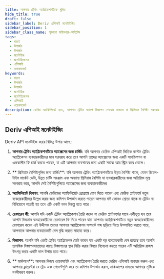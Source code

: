 ```yaml
---
title: আপনার ট্রেডিং অ্যাপ্লিকেশনটিকে মুদ্রিত
hide_title: true
draft: false
sidebar_label: Deriv এপিআই মনেটাইজিং
sidebar_position: 1
sidebar_class_name: লুকানো সাইডবার-আইটেম
tags:
  - ধারণা
  - উপার্জন
  - উপার্জন
  - মনেটাইজ
  - মনেটাইজেশন
  - এপিআই
  - ওয়েবসকেট
keywords:
  - ধারণা
  - উপার্জন
  - উপার্জন
  - মনেটাইজ
  - মনেটাইজেশন
  - এপিআই
  - ওয়েবসকেট
description: ডেরিভ অ্যাফিলিয়েট হয়ে, আপনার ট্রেডিং অ্যাপে বিজ্ঞাপন দেওয়ার মাধ্যমে বা প্রিমিয়াম বৈশিষ্ট্য সরবরাহ করে কীভাবে ডেরিভ এপিআই নগদীকরণ করবেন তা সন্ধান করুন।
---
```


## Deriv এপিআই মনেটাইজিং

Deriv API মনেটাইজ করার বিভিন্ন উপায় আছে:

1. **আপনার ট্রেডিং অ্যাপ্লিকেশনটিতে অ্যাক্সেসের জন্য চার্জিং**: যদি আপনার ডেরিভ এপিআই ভিত্তিক কাস্টম ট্রেডিং অ্যাপ্লিকেশন ব্যবহারকারীদের মান সরবরাহ করে তবে আপনি তাদের অ্যাক্সেসের জন্য একটি সাবস্ক্রিপশন বা এককালীন ফি চার্জ করতে পারেন, যা এটি আপনার ব্যবসায়ের জন্য একটি সম্ভাব্য আয় স্ট্রিম করে তোলে।

2. \*\* প্রিমিয়াম বৈশিষ্ট্যগুলির জন্য চার্জিং\*\*: যদি আপনার ট্রেডিং অ্যাপ্লিকেশনটিতে উন্নত বৈশিষ্ট্য থাকে, যেমন রিয়েল-টাইম মার্কেট ডেটা, উন্নত চার্টিং সরঞ্জাম এবং অন্যান্য প্রিমিয়াম বৈশিষ্ট্য যা ব্যবহারকারীদের জন্য অতিরিক্ত মূল্য সরবরাহ করে, আপনি সেই বৈশিষ্ট্যগুলিতে অ্যাক্সেসের জন্য ব্যবহারকারীদের

3. **অ্যাফিলিয়েট বিপণন**: আপনি ডেরিভের অ্যাফিলিয়েট প্রোগ্রামে যোগ দিতে পারেন এবং ডেরিভ প্ল্যাটফর্মে নতুন ব্যবহারকারীদের উল্লেখ করার জন্য কমিশন উপার্জন করতে পারেন আপনার যদি কোনও শ্রোতা থাকে যা ট্রেডিং বা বিনিয়োগে আগ্রহী হয় তবে এটি একটি ভাল বিকল্প হতে পারে।

4. **রেফারেল ফী**: আপনি যদি একটি ট্রেডিং অ্যাপ্লিকেশন তৈরি করেন যা ডেরিভ প্ল্যাটফর্মের সাথে একীভূত হন তবে আপনি বিদ্যমান ব্যবহারকারীদের রেফারেল ফি দিতে পারেন যারা আপনার অ্যাপ্লিকেশনটিতে নতুন ব্যবহারকারীদের রেফারেল করেন এই উদ্দীপক তাদের আপনার অ্যাপ্লিকেশন সম্পর্কে শব্দ ছড়িয়ে দিতে উত্সাহিত করতে পারে, আপনাকে আপনার ব্যবহারকারী বেস বৃদ্ধি করতে সাহায্য করে।

5. **বিজ্ঞাপন**: আপনি যদি একটি ট্রেডিং অ্যাপ্লিকেশন তৈরি করেন যার একটি বড় ব্যবহারকারী বেস রয়েছে তবে আপনি প্রাসঙ্গিক বিজ্ঞাপনদাতাদের কাছে বিজ্ঞাপনের স্থান বিক্রি করার বিষয়ে বিবেচনা করতে পারেন এটি অতিরিক্ত রাজস্ব উৎপন্ন করার একটি ভাল উপায় হতে পারে।

6. \*\* মার্কআপ\*\*: আপনার নিজস্ব ওয়েবসাইট এবং অ্যাপ্লিকেশন তৈরি করতে ডেরিভ এপিআই ব্যবহার করুন এবং আপনার ক্লায়েন্টরা যে ট্রেড এবং পেমেন্টগুলি করে তা কমিশন উপার্জন করুন, মার্কআপের মাধ্যমে আপনার সৃষ্টিকে নগদীকরণ করুন।
